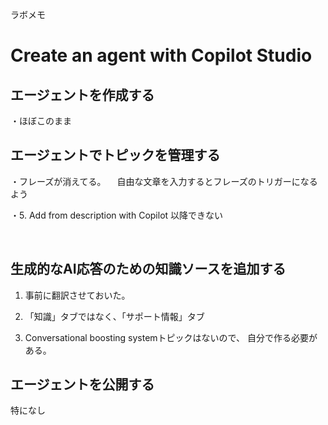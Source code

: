 ラボメモ
# Create an agent with Copilot Studio

## エージェントを作成する
・ほぼこのまま

## エージェントでトピックを管理する
・フレーズが消えてる。
　自由な文章を入力するとフレーズのトリガーになるよう

・5. Add from description with Copilot 以降できない

 
## 生成的なAI応答のための知識ソースを追加する
1. 事前に翻訳させておいた。

2. 「知識」タブではなく、「サポート情報」タブ

5. Conversational boosting systemトピックはないので、
自分で作る必要がある。
 

## エージェントを公開する
特になし



